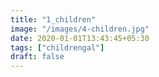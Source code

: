 ```yaml
---
title: "1_children"
image: "/images/4-children.jpg"
date: 2020-01-01T13:43:45+05:30
tags: ["childrengal"]
draft: false
---
```


